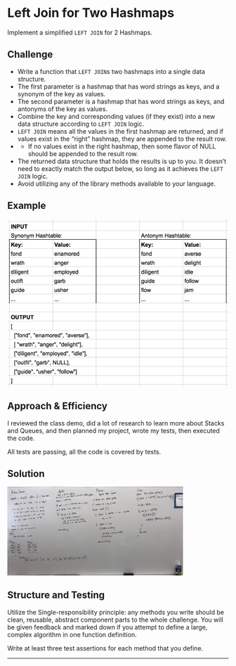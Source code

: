 # Left Join for Two Hashmaps

Implement a simplified `LEFT JOIN` for 2 Hashmaps.

## Challenge

* Write a function that `LEFT JOIN`s two hashmaps into a single data structure.
* The first parameter is a hashmap that has word strings as keys, and a synonym of the key as values.
* The second parameter is a hashmap that has word strings as keys, and antonyms of the key as values.
* Combine the key and corresponding values (if they exist) into a new data structure according to `LEFT JOIN` logic.
* `LEFT JOIN` means all the values in the first hashmap are returned, and if values exist in the “right” hashmap, they are appended to the result row. 
* * If no values exist in the right hashmap, then some flavor of NULL should be appended to the result row.
* The returned data structure that holds the results is up to you. It doesn’t need to exactly match the output below, so long as it achieves the `LEFT JOIN` logic.
* Avoid utilizing any of the library methods available to your language.

## Example

<img src="./assets/left_join_example.png" width=600>

## Approach & Efficiency

I reviewed the class demo, did a lot of research to learn more about Stacks and Queues, and then planned my project, wrote my tests, then executed the code.

All tests are passing, all the code is covered by tests.

## Solution

<img src="./assets/left_join_whiteboard.jpg" width="400">

## Structure and Testing

Utilize the Single-responsibility principle: any methods you write should be clean, reusable, abstract component parts to the whole challenge. You will be given feedback and marked down if you attempt to define a large, complex algorithm in one function definition.

Write at least three test assertions for each method that you define.

------
